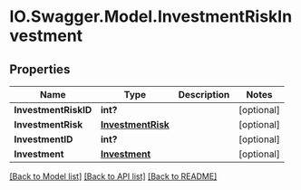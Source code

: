# IO.Swagger.Model.InvestmentRiskInvestment
## Properties

Name | Type | Description | Notes
------------ | ------------- | ------------- | -------------
**InvestmentRiskID** | **int?** |  | [optional] 
**InvestmentRisk** | [**InvestmentRisk**](InvestmentRisk.md) |  | [optional] 
**InvestmentID** | **int?** |  | [optional] 
**Investment** | [**Investment**](Investment.md) |  | [optional] 

[[Back to Model list]](../README.md#documentation-for-models) [[Back to API list]](../README.md#documentation-for-api-endpoints) [[Back to README]](../README.md)

